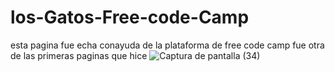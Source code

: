 # los-Gatos-Free-code-Camp
esta pagina fue echa conayuda de la plataforma de free code camp fue otra de las primeras paginas que hice
![Captura de pantalla (34)](https://user-images.githubusercontent.com/105133048/201827339-a696be74-8484-4592-a063-23a957b24693.png)
